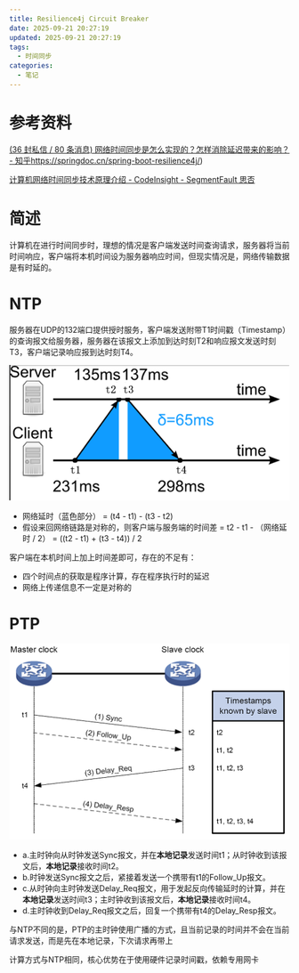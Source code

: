 ```yaml
---
title: Resilience4j Circuit Breaker
date: 2025-09-21 20:27:19
updated: 2025-09-21 20:27:19
tags:
  - 时间同步
categories:
  - 笔记
---
```


# 参考资料

[(36 封私信 / 80 条消息) 网络时间同步是怎么实现的？怎样消除延迟带来的影响？ - 知乎](https://www.zhihu.com/question/21045190)https://springdoc.cn/spring-boot-resilience4j/)

[计算机网络时间同步技术原理介绍 - CodeInsight - SegmentFault 思否](https://segmentfault.com/a/1190000005337116)

# 简述

计算机在进行时间同步时，理想的情况是客户端发送时间查询请求，服务器将当前时间响应，客户端将本机时间设为服务器响应时间，但现实情况是，网络传输数据是有时延的。

# NTP

服务器在UDP的132端口提供授时服务，客户端发送附带T1时间戳（Timestamp）的查询报文给服务器，服务器在该报文上添加到达时刻T2和响应报文发送时刻T3，客户端记录响应报到达时刻T4。

![NTP时间同步](网络时间同步原理/bVwyAB)

- 网络延时（蓝色部分） = (t4 - t1) - (t3 - t2)
- 假设来回网络链路是对称的，则客户端与服务端的时间差 = t2 - t1 - （网络延时 / 2） = ((t2 - t1) + (t3 - t4)) / 2

客户端在本机时间上加上时间差即可，存在的不足有：

- 四个时间点的获取是程序计算，存在程序执行时的延迟
- 网络上传递信息不一定是对称的

# PTP

![ptp时间同步](网络时间同步原理/bVwyAE)

- a.主时钟向从时钟发送Sync报文，并在**本地记录**发送时间t1；从时钟收到该报文后，**本地记录**接收时间t2。
- b.时钟发送Sync报文之后，紧接着发送一个携带有t1的Follow_Up报文。
- c.从时钟向主时钟发送Delay_Req报文，用于发起反向传输延时的计算，并在**本地记录**发送时间t3；主时钟收到该报文后，**本地记录**接收时间t4。
- d.主时钟收到Delay_Req报文之后，回复一个携带有t4的Delay_Resp报文。

与NTP不同的是，PTP的主时钟使用广播的方式，且当前记录的时间并不会在当前请求发送，而是先在本地记录，下次请求再带上

计算方式与NTP相同，核心优势在于使用硬件记录时间戳，依赖专用网卡